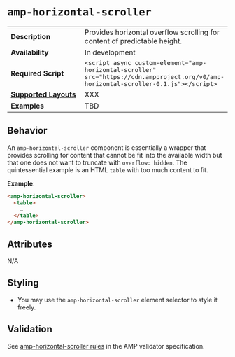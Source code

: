<!---
Copyright 2015 The AMP HTML Authors. All Rights Reserved.

Licensed under the Apache License, Version 2.0 (the "License");
you may not use this file except in compliance with the License.
You may obtain a copy of the License at

      http://www.apache.org/licenses/LICENSE-2.0

Unless required by applicable law or agreed to in writing, software
distributed under the License is distributed on an "AS-IS" BASIS,
WITHOUT WARRANTIES OR CONDITIONS OF ANY KIND, either express or implied.
See the License for the specific language governing permissions and
limitations under the License.
-->

# <a name="amp-horizontal-scroller"></a> `amp-horizontal-scroller`

<table>
  <tr>
    <td width="40%"><strong>Description</strong></td>
    <td>Provides horizontal overflow scrolling for content of predictable height.</td>
  </tr>
  <tr>
    <td width="40%"><strong>Availability</strong></td>
    <td>In development</td>
  </tr>
  <tr>
    <td width="40%"><strong>Required Script</strong></td>
    <td><code>&lt;script async custom-element="amp-horizontal-scroller" src="https://cdn.ampproject.org/v0/amp-horizontal-scroller-0.1.js">&lt;/script></code></td>
  </tr>
  <tr>
    <td class="col-fourty"><strong><a href="https://www.ampproject.org/docs/guides/responsive/control_layout.html">Supported Layouts</a></strong></td>
    <td>XXX</td>
  </tr>
  <tr>
    <td width="40%"><strong>Examples</strong></td>
    <td>TBD</td>
  </tr>
</table>

## Behavior

An `amp-horizontal-scroller` component is essentially a wrapper that provides scrolling for content
that cannot be fit into the available width but that one does not want to truncate with
`overflow: hidden`. The quintessential example is an HTML `table` with too much content to fit.

**Example**:

```html
<amp-horizontal-scroller>
  <table>
    …
  </table>
</amp-horizontal-scroller>
```

## Attributes

N/A

## Styling
- You may use the `amp-horizontal-scroller` element selector to style it freely.

## Validation

See [amp-horizontal-scroller rules](https://github.com/ampproject/amphtml/blob/master/extensions/amp-horizontal-scroller/0.1/validator-amp-horizontal-scroller.protoascii) in the AMP validator specification.
